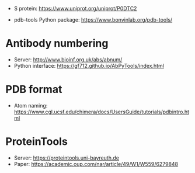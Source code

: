 * S protein: https://www.uniprot.org/uniprot/P0DTC2

* pdb-tools Python package: https://www.bonvinlab.org/pdb-tools/

Antibody numbering
==================

* Server: http://www.bioinf.org.uk/abs/abnum/
* Python interface: https://gf712.github.io/AbPyTools/index.html

PDB format
==========

* Atom naming: https://www.cgl.ucsf.edu/chimera/docs/UsersGuide/tutorials/pdbintro.html

ProteinTools
============

* Server: https://proteintools.uni-bayreuth.de
* Paper: https://academic.oup.com/nar/article/49/W1/W559/6279848
